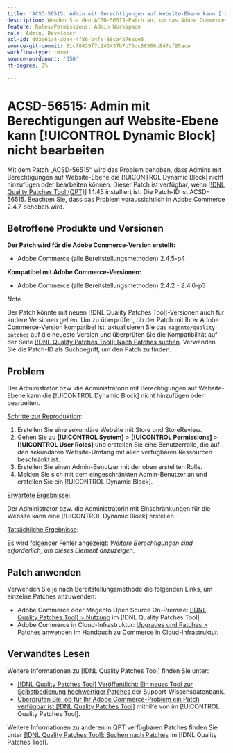```yaml
---
title: 'ACSD-56515: Admin mit Berechtigungen auf Website-Ebene kann [!UICONTROL Dynamic Block] nicht bearbeiten'
description: Wenden Sie den ACSD-56515-Patch an, um das Adobe Commerce-Problem zu beheben, bei dem Admins mit Berechtigungen auf Website-Ebene die [!UICONTROL Dynamic Block] nicht hinzufügen oder bearbeiten können.
feature: Roles/Permissions, Admin Workspace
role: Admin, Developer
exl-id: dd3e61a4-aba4-4f86-b4fe-88ca4276ace5
source-git-commit: 81c78439f7c243437b7b76dc80560c847af95ace
workflow-type: tm+mt
source-wordcount: '356'
ht-degree: 0%

---
```


# ACSD-56515: Admin mit Berechtigungen auf Website-Ebene kann [!UICONTROL Dynamic Block] nicht bearbeiten

Mit dem Patch „ACSD-56515“ wird das Problem behoben, dass Admins mit Berechtigungen auf Website-Ebene die [!UICONTROL Dynamic Block] nicht hinzufügen oder bearbeiten können. Dieser Patch ist verfügbar, wenn [[!DNL Quality Patches Tool (QPT)]](https://experienceleague.adobe.com/de/docs/commerce-knowledge-base/kb/announcements/commerce-announcements/magento-quality-patches-released-new-tool-to-self-serve-quality-patches) 1.1.45 installiert ist. Die Patch-ID ist ACSD-56515. Beachten Sie, dass das Problem voraussichtlich in Adobe Commerce 2.4.7 behoben wird.

## Betroffene Produkte und Versionen

**Der Patch wird für die Adobe Commerce-Version erstellt:**

* Adobe Commerce (alle Bereitstellungsmethoden) 2.4.5-p4

**Kompatibel mit Adobe Commerce-Versionen:**

* Adobe Commerce (alle Bereitstellungsmethoden) 2.4.2 - 2.4.6-p3

>[!NOTE]
>
>Der Patch könnte mit neuen [!DNL Quality Patches Tool]-Versionen auch für andere Versionen gelten. Um zu überprüfen, ob der Patch mit Ihrer Adobe Commerce-Version kompatibel ist, aktualisieren Sie das `magento/quality-patches` auf die neueste Version und überprüfen Sie die Kompatibilität auf der Seite [[!DNL Quality Patches Tool]: Nach Patches suchen](https://experienceleague.adobe.com/tools/commerce-quality-patches/index.html?lang=de). Verwenden Sie die Patch-ID als Suchbegriff, um den Patch zu finden.

## Problem

Der Administrator bzw. die Administratorin mit Berechtigungen auf Website-Ebene kann die [!UICONTROL Dynamic Block] nicht hinzufügen oder bearbeiten.

<u>Schritte zur Reproduktion</u>:

1. Erstellen Sie eine sekundäre Website mit Store und StoreReview.
1. Gehen Sie zu **[!UICONTROL System]** > **[!UICONTROL Permissions]** > **[!UICONTROL User Roles]** und erstellen Sie eine Benutzerrolle, die auf den sekundären Website-Umfang mit allen verfügbaren Ressourcen beschränkt ist.
1. Erstellen Sie einen Admin-Benutzer mit der oben erstellten Rolle.
1. Melden Sie sich mit dem eingeschränkten Admin-Benutzer an und erstellen Sie ein [!UICONTROL Dynamic Block].

<u>Erwartete Ergebnisse</u>:

Der Administrator bzw. die Administratorin mit Einschränkungen für die Website kann eine [!UICONTROL Dynamic Block] erstellen.

<u>Tatsächliche Ergebnisse</u>:

Es wird folgender Fehler angezeigt: *Weitere Berechtigungen sind erforderlich, um dieses Element anzuzeigen*.

## Patch anwenden

Verwenden Sie je nach Bereitstellungsmethode die folgenden Links, um einzelne Patches anzuwenden:

* Adobe Commerce oder Magento Open Source On-Premise: [[!DNL Quality Patches Tool] > Nutzung](/help/tools/quality-patches-tool/usage.md) im [!DNL Quality Patches Tool].
* Adobe Commerce in Cloud-Infrastruktur: [Upgrades und Patches > Patches anwenden](https://experienceleague.adobe.com/docs/commerce-cloud-service/user-guide/develop/upgrade/apply-patches.html?lang=de) im Handbuch zu Commerce in Cloud-Infrastruktur.

## Verwandtes Lesen

Weitere Informationen zu [!DNL Quality Patches Tool] finden Sie unter:

* [[!DNL Quality Patches Tool] Veröffentlicht: Ein neues Tool zur Selbstbedienung hochwertiger Patches ](https://experienceleague.adobe.com/de/docs/commerce-knowledge-base/kb/announcements/commerce-announcements/magento-quality-patches-released-new-tool-to-self-serve-quality-patches) der Support-Wissensdatenbank.
* [Überprüfen Sie, ob für Ihr Adobe Commerce-Problem ein Patch verfügbar ist [!DNL Quality Patches Tool]](/help/tools/quality-patches-tool/patches-available-in-qpt/check-patch-for-magento-issue-with-magento-quality-patches.md) mithilfe von im [!UICONTROL Quality Patches Tool].


Weitere Informationen zu anderen in QPT verfügbaren Patches finden Sie unter [[!DNL Quality Patches Tool]: Suchen nach Patches](https://experienceleague.adobe.com/tools/commerce-quality-patches/index.html?lang=de) im [!DNL Quality Patches Tool].
